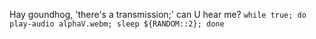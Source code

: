 Hay goundhog, 'there's a transmission;' can U hear me?
`while true; do play-audio alphaV.webm; sleep ${RANDOM::2}; done`
